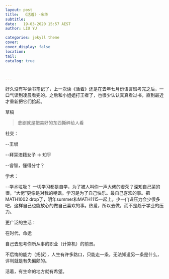 ```yaml
---
layout: post
title:  《活着》-余华
subtitle: 
date:   19-03-2020 15:57 AEST
author: LIU YU

categories: jekyll theme
cover: 
cover_display: false
location: 
tail: 
catalog: true 



---
```


好久没有写读书笔记了，上一次读《活着》还是在去年七月份语言班考完之后，一口气读到凌晨看完的。之后和小姐姐打王者了，也很少认认真真看过书，直到最近才重新把它们拾起。







草稿<br>



> 悲剧就是把美好的东西撕碎给人看

社交：

--王垠

--拜耳澳籍女子  ->  知乎

--睿智，懂得分寸？<br>

学术：

--学术垃圾？ 一切学习都是自学，为了被人叫你一声大佬的虚荣？深知自己菜的很，“大佬”更像是对我的嘲讽。学习是为了自己快乐。最自己喜欢的事。把MATH1002 drop了，明年summer和MATH1115一起上。少一门课压力会少很多吧，这样自己也能放心的做自己喜欢的事。热爱，所以去做，而不是趋于学业的压力。<br>

更广泛的生活：

在时代，命运

自己去思考你所从事的职业（计算机）的前景。

不后悔的能力（扬叔），人生有许多路口，只能走一条，无法知道另一条是什么，评判就是有失偏颇的。



活着，有生命的地方就有希望。